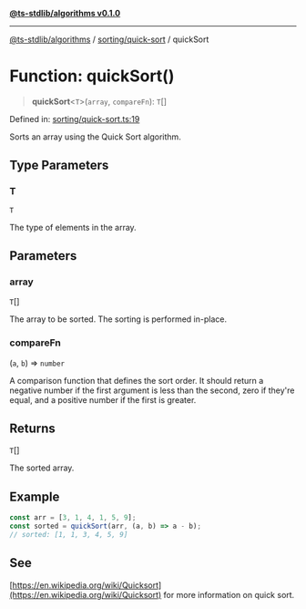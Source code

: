 [**@ts-stdlib/algorithms v0.1.0**](../../../README.md)

***

[@ts-stdlib/algorithms](../../../README.md) / [sorting/quick-sort](../README.md) / quickSort

# Function: quickSort()

> **quickSort**\<`T`\>(`array`, `compareFn`): `T`[]

Defined in: [sorting/quick-sort.ts:19](https://github.com/gabaudette/ts-stdlib/blob/8e7816af16ba99a04cff637dfff9fab2e1e392d8/packages/algorithms/src/sorting/quick-sort.ts#L19)

Sorts an array using the Quick Sort algorithm.

## Type Parameters

### T

`T`

The type of elements in the array.

## Parameters

### array

`T`[]

The array to be sorted. The sorting is performed in-place.

### compareFn

(`a`, `b`) => `number`

A comparison function that defines the sort order.
It should return a negative number if the first argument is less than the second,
zero if they're equal, and a positive number if the first is greater.

## Returns

`T`[]

The sorted array.

## Example

```typescript
const arr = [3, 1, 4, 1, 5, 9];
const sorted = quickSort(arr, (a, b) => a - b);
// sorted: [1, 1, 3, 4, 5, 9]
```

## See

[https://en.wikipedia.org/wiki/Quicksort](https://en.wikipedia.org/wiki/Quicksort) for more information on quick sort.
